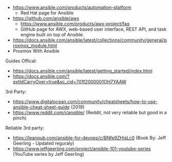 * https://www.ansible.com/products/automation-platform
  * Red Hat page for Ansible
* https://github.com/ansible/awx
  * https://www.ansible.com/products/awx-project/faq
  * GitHub page for AWX, web-based user interface, REST API, and task engine built on top of Ansible.
* https://docs.ansible.com/ansible/latest/collections/community/general/proxmox_module.html
 * Proxmox With Ansible


Guides Offical:
* https://docs.ansible.com/ansible/latest/getting_started/index.html
* https://docs.ansible.com/?extIdCarryOver=true&sc_cid=701f2000001OH7YAAW

3rd Party:
* https://www.digitalocean.com/community/cheatsheets/how-to-use-ansible-cheat-sheet-guide (2019)
* https://www.reddit.com/r/ansible/ (Reddit, not very reliable but good in a pinch)


Reliable 3rd party:
* https://leanpub.com/ansible-for-devops/c/BNfe9ZHisLc0 (Book By: Jeff Geerling - Updated reguraly)
* https://www.jeffgeerling.com/project/ansible-101-youtube-series (YouTube series by Jeff Geerling)
